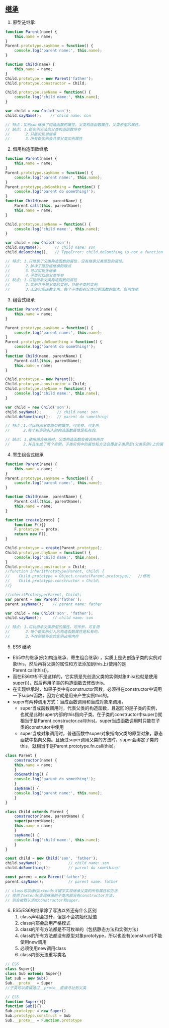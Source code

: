## [继承](images/jc.png)

1. 原型链继承
```js
function Parent(name) { 
    this.name = name;
}
Parent.prototype.sayName = function() {
    console.log('parent name:', this.name);
}

function Child(name) {
    this.name = name;
}
Child.prototype = new Parent('father');
Child.prototype.constructor = Child;

Child.prototype.sayName = function() {
    console.log('child name:', this.name);
}

var child = new Child('son');
child.sayName();    // child name: son

// 特点：实例son继承了构造函数的属性，父类构造函数属性，父类原型的属性。
// 缺点: 1.新实例无法向父类构造函数传参 
//       2.只能实现单继承 
//       3.所有新实例会共享父类实例属性
```

2. 借用构造函数继承
```js
function Parent(name) { 
    this.name = name;
}
Parent.prototype.sayName = function() {
    console.log('parent name:', this.name);
}
Parent.prototype.doSomthing = function() {
    console.log('parent do something!');
}
function Child(name, parentName) {
    Parent.call(this, parentName);
    this.name = name;
}

Child.prototype.sayName = function() {
    console.log('child name:', this.name);
}

var child = new Child('son');
child.sayName();      // child name: son
child.doSomthing();   // TypeError: child.doSomthing is not a function

// 特点: 1.只继承了父类构造函数的属性，没有继承父类原型的属性。
//       2.解决了原型链继承的缺点
//       3.可以实现多继承
//       4.子类可以向父类传参
// 缺点: 1.只能继承父类构造函数的属性
//       2.实例并不是父类的实例，只是子类的实例
//       3.无法实现函数复用，每个子类都有父类实例函数的副本，影响性能
```

3. 组合式继承
```js
function Parent(name) { 
    this.name = name;
}

Parent.prototype.sayName = function() {
    console.log('parent name:', this.name);
}
Parent.prototype.doSomething = function() {
    console.log('parent do something!');
}
function Child(name, parentName) {
    Parent.call(this, parentName);
    this.name = name;
}

Child.prototype = new Parent();      
Child.prototype.constructor = Child;
Child.prototype.sayName = function() {
    console.log('child name:', this.name);
}

var child = new Child('son');
child.sayName();       // child name: son
child.doSomething();   // parent do something!

// 特点：1.可以继承父类原型的属性，可传参，可复用
//      2.每个新实例引入的构造函数属性是私有的。

// 缺点: 1.使用组合继承时，父类构造函数会被调用两次
//      2.并且生成了两个实例，子类实例中的属性和方法会覆盖子类原型(父类实例)上的属性和方法，所以增加了不必要的内存。
```

4. 寄生组合式继承
```js
function Parent(name) {
    this.name = name;
}
Parent.prototype.sayName = function() {
    console.log('parent name:', this.name);
}

function Child(name, parentName) {
    Parent.call(this, parentName);  
    this.name = name;    
}

function create(proto) {
    function F(){}
    F.prototype = proto;
    return new F();
}

Child.prototype = create(Parent.prototype);
Child.prototype.sayName = function() {
    console.log('child name:', this.name);
}
Child.prototype.constructor = Child;
//function inheritPrototype(Parent, Child) {
//    Child.prototype = Object.create(Parent.prototype);   //修改
//    Child.prototype.constructor = Child;
//}

//inheritPrototype(Parent, Child);
var parent = new Parent('father');
parent.sayName();    // parent name: father

var child = new Child('son', 'father');
child.sayName();     // child name: son

// 特点: 1.可以继承父类原型的属性，可传参，可复用
//       2.每个新实例引入的构造函数属性是私有的。
//       3.不在创建多余的实例占用内存
```

5. ES6 继承
- ES5中的继承(例如构造继承、寄生组合继承) ，实质上是先创造子类的实例对象this，然后再将父类的属性和方法添加到this上(使用的是Parent.call(this))。
- 而在ES6中却不是这样的，它实质是先创造父类的实例对象this(也就是使用super())，然后再用子类的构造函数去修改this。
- 在实现继承时，如果子类中有constructor函数，必须得在constructor中调用一下super函数，因为它就是用来产生实例this的。
- super有两种调用方式：当成函数调用和当成对象来调用。
    - super当成函数调用时，代表父类的构造函数，且返回的是子类的实例，也就是此时super内部的this指向子类。在子类的constructor中super()就相当于是Parent.constructor.call(this)。super当成函数调用时只能在子类的construtor中使用
    - super当成对象调用时，普通函数中super对象指向父类的原型对象，静态函数中指向父类。且通过super调用父类的方法时，super会绑定子类的this，就相当于是Parent.prototype.fn.call(this)。
```js
class Parent {
    constructor(name) {
	this.name = name;
    }
    doSomething() {
	console.log('parent do something!');
    }
    sayName() {
	console.log('parent name:', this.name);
    }
}

class Child extends Parent {
    constructor(name, parentName) {
	super(parentName);
	this.name = name;
    }
    sayName() {
 	console.log('child name:', this.name);
    }
}

const child = new Child('son', 'father');
child.sayName();            // child name: son
child.doSomething();        // parent do something!

const parent = new Parent('father');
parent.sayName();           // parent name: father

// class可以通过extends关键字实现继承父类的所有属性和方法
// 使用了extends实现继承的子类内部没有constructor方法，
// 则会被默认添加constructor和super。
```

6. ES5/ES6的继承除了写法以外还有什么区别
   1. class声明会提升，但是不会初始化赋值
   2. class内部会启用严格模式
   3. class的所有方法都是不可枚举的（包括静态方法和实例方法）
   4. class的所有方法都没有原型对象prototype，所以也没有[construct]不能使用new调用
   5. 必须使用new调用class
   6. class内部无法重写类名
```js
// ES6
class Super{}
class Sub extends Super{}
let sub = new Sub()
Sub.__proto__ = Super
//子类可以直接通过__proto__直接寻址到父类

// ES5
function Super(){}
function Sub(){}
Sub.prototype = new Super()
Sub.prototype.construct = Sub
Sub.__proto__ = Function.prototype
```